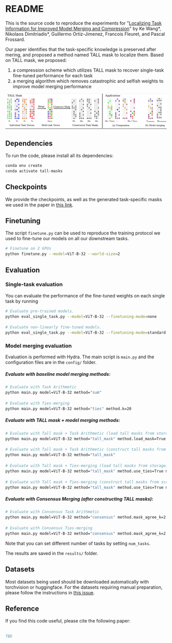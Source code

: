 # README

This is the source code to reproduce the experiments for "[Localizing Task Information for Improved Model Merging and Compression](https://arxiv.org/abs/tbd)" by Ke Wang*, Nikolaos Dimitriadis*, Guillermo Ortiz-Jimenez, Francois Fleuret, and Pascal Frossard.

Our paper identifies that the task-specific knowledge is preserved after mering, and proposed a method named TALL mask to localize them.
Based on TALL mask, we proposed:
1) a compression scheme which utilizes TALL mask to recover single-task fine-tuned performance for each task
2) a merging algorithm which removes catastrophic and selfish weights to improve model merging performance

![](figures/illustration.png)

## Dependencies

To run the code, please install all its dependencies:
```sh
conda env create
conda activate tall-masks
```

## Checkpoints
We provide the checkpoints, as well as the generated task-specific masks we used in the paper in [this link](https://drive.google.com/drive/folders/15ParSng4d5xSdaWdBFsg1617zPXT8Dae?usp=sharing).

## Finetuning
The script `finetune.py` can be used to reproduce the training protocol we used to fine-tune our models on all our downstream tasks.
```sh 
# Finetune on 2 GPUs
python finetune.py --model=ViT-B-32 --world-size=2 
```

## Evaluation

### Single-task evaluation
You can evaluate the performance of the fine-tuned weights on each single task by running
```sh 
# Evaluate pre-trained models.
python eval_single_task.py --model=ViT-B-32 --finetuning-mode=none

# Evaluate non-linearly fine-tuned models.
python eval_single_task.py --model=ViT-B-32 --finetuning-mode=standard
```

### Model merging evaluation

Evaluation is performed with Hydra. The main script is `main.py` and the configuration files are in the `config/` folder. 


##### Evaluate with baseline model merging methods:
```bash
# Evaluate with Task Arithmetic
python main.py model=ViT-B-32 method="sum" 

# Evaluate with Ties-merging
python main.py model=ViT-B-32 method="ties" method.k=20
```
##### Evaluate with TALL mask + model merging methods:
```bash
# Evaluate with Tall mask + Task Arithmetic (load tall masks from storage)
python main.py model=ViT-B-32 method="tall_mask" method.load_mask=True

# Evaluate with Tall mask + Task Arithmetic (construct tall masks from scratch)
python main.py model=ViT-B-32 method="tall_mask"

# Evaluate with Tall mask + Ties-merging (load tall masks from storage)
python main.py model=ViT-B-32 method="tall_mask" method.use_ties=True method.ties_agg="sum" method.load_mask=True

# Evaluate with Tall mask + Ties-merging (construct tall masks from scratch)
python main.py model=ViT-B-32 method="tall_mask" method.use_ties=True method.ties_agg="sum"
```
##### Evaluate with Consensus Merging (after constructing TALL masks):
``` bash
# Evaluate with Consensus Task Arithmetic
python main.py model=ViT-B-32 method="consensus" method.mask_agree_k=2

# Evaluate with Consensus Ties-merging
python main.py model=ViT-B-32 method="consensus" method.mask_agree_k=2 method.use_ties=True
```

Note that you can set different number of tasks by setting `num_tasks`.

The results are saved in the `results/` folder. 

## Datasets
Most datasets being used should be downloaded automatically with torchvision or huggingface. For the datasets requiring manual preparation, please follow the instructions in [this issue](https://github.com/mlfoundations/task_vectors/issues/1).

## Reference
If you find this code useful, please cite the following paper:
```bibtex

TBD

```

